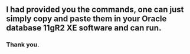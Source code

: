 ## I had provided you the commands, one can just simply copy and paste them in your Oracle database 11gR2 XE software and can run. 

### Thank you.
